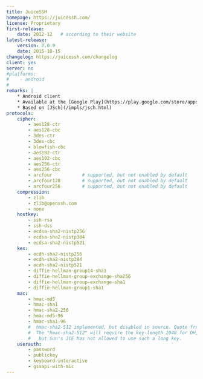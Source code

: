 ```yaml
---
title: JuiceSSH
homepage: https://juicessh.com/
license: Proprietary
first-release:
    date: 2012-12   # according to their website
latest-release:
    version: 2.0.9
    date: 2015-10-15
changelog: https://juicessh.com/changelog
client: yes
server: no
#platforms:
#    - android
#
remarks: |
    * Android client
    * Available at the [Google Play](https://play.google.com/store/apps/details?id=com.sonelli.juicessh)
    * Based on [JSch](/impls/jsch.html)
protocols:
    cipher:
        - aes128-ctr
        - aes128-cbc
        - 3des-ctr
        - 3des-cbc
        - blowfish-cbc
        - aes192-ctr
        - aes192-cbc
        - aes256-ctr
        - aes256-cbc
        - arcfour           # supported, but not enabled by default
        - arcfour128        # supported, but not enabled by default
        - arcfour256        # supported, but not enabled by default
    compression:
        - zlib
        - zlib@openssh.com
        - none
    hostkey:
        - ssh-rsa
        - ssh-dss
        - ecdsa-sha2-nistp256
        - ecdsa-sha2-nistp384
        - ecdsa-sha2-nistp521
    kex:
        - ecdh-sha2-nistp256
        - ecdh-sha2-nistp384
        - ecdh-sha2-nistp521
        - diffie-hellman-group14-sha1
        - diffie-hellman-group-exchange-sha256 
        - diffie-hellman-group-exchange-sha1
        - diffie-hellman-group1-sha1
    mac:
        - hmac-md5
        - hmac-sha1
        - hmac-sha2-256
        - hmac-md5-96
        - hmac-sha1-96
        #  hmac-sha2-512 implemented, but disabled in source. Quote from JSch.java:
        #  The "hmac-sha2-512" will require the key-length 2048 for DH,
        #   but Sun's JCE has not allowed to use such a long key.
    userauth:
        - password
        - publickey
        - keyboard-interactive
        - gssapi-with-mic
---
```

